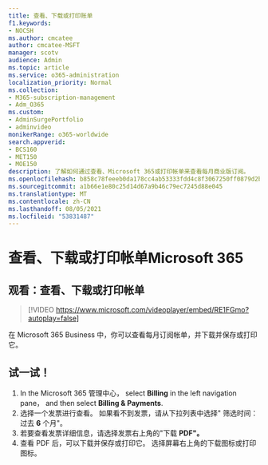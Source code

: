 ```yaml
---
title: 查看、下载或打印账单
f1.keywords:
- NOCSH
ms.author: cmcatee
author: cmcatee-MSFT
manager: scotv
audience: Admin
ms.topic: article
ms.service: o365-administration
localization_priority: Normal
ms.collection:
- M365-subscription-management
- Adm_O365
ms.custom:
- AdminSurgePortfolio
- adminvideo
monikerRange: o365-worldwide
search.appverid:
- BCS160
- MET150
- MOE150
description: 了解如何通过查看、Microsoft 365或打印帐单来查看每月商业版订阅。
ms.openlocfilehash: b858c78feeeb0da178cc4ab53333fdd4c8f3067250ff0879d2b63859bf26ff52
ms.sourcegitcommit: a1b66e1e80c25d14d67a9b46c79ec7245d88e045
ms.translationtype: MT
ms.contentlocale: zh-CN
ms.lasthandoff: 08/05/2021
ms.locfileid: "53831487"
---
```

# <a name="view-download-or-print-your-bill-for-microsoft-365"></a>查看、下载或打印帐单Microsoft 365

## <a name="watch-view-download-or-print-your-bill"></a>观看：查看、下载或打印帐单

> [!VIDEO https://www.microsoft.com/videoplayer/embed/RE1FGmo?autoplay=false]

在 Microsoft 365 Business 中，你可以查看每月订阅帐单，并下载并保存或打印它。

## <a name="try-it"></a>试一试！

1. In the Microsoft 365 管理中心， select **Billing** in the left navigation pane， and then select **Billing & Payments**.
1. 选择一个发票进行查看。 如果看不到发票，请从下拉列表中选择" 筛选时间： 过去 **6** 个月"。
1. 若要查看发票详细信息，请选择发票右上角的"下载 **PDF"。**
1. 查看 PDF 后，可以下载并保存或打印它。 选择屏幕右上角的下载图标或打印图标。